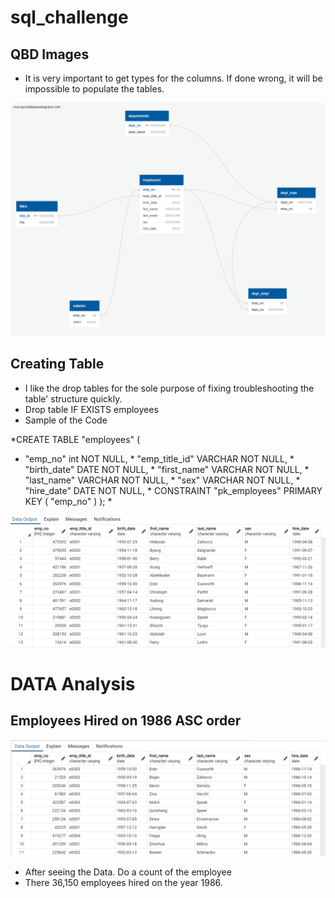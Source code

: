 # sql_challenge


## QBD Images

* It is very important to get types for the columns. If done wrong, it will be impossible to populate the tables.

![Visual](Images/FinalQBD.png)

## Creating Table

* I like the drop tables for the sole purpose of fixing troubleshooting the table' structure quickly.
* Drop table IF EXISTS employees
* Sample of the Code

*CREATE TABLE "employees" (
  *  "emp_no" int   NOT NULL,
    * "emp_title_id" VARCHAR   NOT NULL,
    * "birth_date" DATE   NOT NULL,
    * "first_name" VARCHAR   NOT NULL,
    * "last_name" VARCHAR   NOT NULL,
    * "sex" VARCHAR   NOT NULL,
    * "hire_date" DATE   NOT NULL,
    * CONSTRAINT "pk_employees" PRIMARY KEY (
        "emp_no"
    )
); *

![Employee](Images/employee.png)

# DATA Analysis

## Employees Hired on 1986 ASC order
![Hired](Images/Hired1986.png)

* After seeing the Data. Do a count of the employee
* There 36,150 employees hired on the year 1986. 

